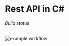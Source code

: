 # Rest API in C#

###### Build status
![example workflow](https://github.com/veegishx/csharp-rest/actions/workflows/dotnet.yml/badge.svg)
